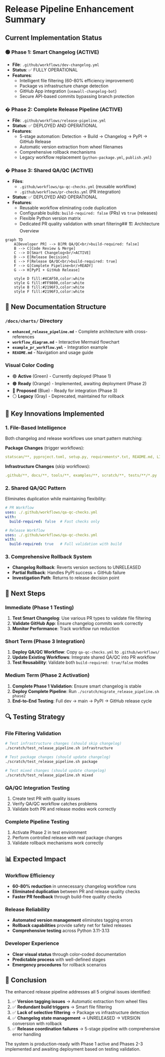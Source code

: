 # Release Pipeline Enhancement Summary

## Current Implementation Status

### 🟢 Phase 1: Smart Changelog (ACTIVE)
- **File**: `.github/workflows/dev-changelog.yml`
- **Status**: ✅ FULLY OPERATIONAL
- **Features**:
  - Intelligent file filtering (60-80% efficiency improvement)
  - Package vs infrastructure change detection
  - GitHub App integration (`seawall-changelog-bot`)
  - Secure API-based commits bypassing branch protection

### � Phase 2: Complete Release Pipeline (ACTIVE)
- **File**: `.github/workflows/release-pipeline.yml`  
- **Status**: ✅ DEPLOYED AND OPERATIONAL
- **Features**:
  - 5-stage automation: Detection → Build → Changelog → PyPI → GitHub Release
  - Automatic version extraction from wheel filenames
  - Comprehensive rollback mechanisms
  - Legacy workflow replacement (`python-package.yml`, `publish.yml`)

### � Phase 3: Shared QA/QC (ACTIVE)
- **Files**: 
  - `.github/workflows/qa-qc-checks.yml` (reusable workflow)
  - `.github/workflows/pr-checks.yml` (PR integration)
- **Status**: ✅ DEPLOYED AND OPERATIONAL
- **Features**:
  - Reusable workflow eliminating code duplication
  - Configurable builds: `build-required: false` (PRs) vs `true` (releases)
  - Flexible Python version matrix
  - Dedicated PR quality validation with smart filtering## 🏗️ Architecture Overview

```mermaid
graph TD
    A[Developer PR] --> B[PR QA/QC<br/>build-required: false]
    B --> C[Code Review & Merge]
    C --> D[Smart Changelog<br/>ACTIVE]
    D --> E[Release Decision]
    E --> F[Release QA/QC<br/>build-required: true]
    F --> G[Complete Pipeline<br/>READY]
    G --> H[PyPI + GitHub Release]
    
    style D fill:#4CAF50,color:white
    style G fill:#FF9800,color:white
    style B fill:#2196F3,color:white
    style F fill:#2196F3,color:white
```

## 📁 New Documentation Structure

### `/docs/charts/` Directory
- **`enhanced_release_pipeline.md`** - Complete architecture with cross-references
- **`workflow_diagram.md`** - Interactive Mermaid flowchart
- **`example_pr_workflow.yml`** - Integration example
- **`README.md`** - Navigation and usage guide

### Visual Color Coding
- 🟢 **Active** (Green) - Currently deployed (Phase 1)
- 🟠 **Ready** (Orange) - Implemented, awaiting deployment (Phase 2)  
- 🔵 **Proposed** (Blue) - Ready for integration (Phase 3)
- ⚪ **Legacy** (Gray) - Deprecated, maintained for rollback

## 🔧 Key Innovations Implemented

### 1. File-Based Intelligence
Both changelog and release workflows use smart pattern matching:

**Package Changes** (trigger workflows):
```yaml
statscan/**, pyproject.toml, setup.py, requirements*.txt, README.md, LICENSE
```

**Infrastructure Changes** (skip workflows):
```yaml
.github/**, docs/**, tools/**, examples/**, scratch/**, tests/**/*.py
```

### 2. Shared QA/QC Pattern
Eliminates duplication while maintaining flexibility:

```yaml
# PR Workflow
uses: ./.github/workflows/qa-qc-checks.yml
with:
  build-required: false  # Fast checks only

# Release Workflow  
uses: ./.github/workflows/qa-qc-checks.yml
with:
  build-required: true   # Full validation with build
```

### 3. Comprehensive Rollback System
- **Changelog Rollback**: Reverts version sections to UNRELEASED
- **Partial Rollback**: Handles PyPI success + GitHub failure
- **Investigation Path**: Returns to release decision point

## 🚀 Next Steps

### Immediate (Phase 1 Testing)
1. **Test Smart Changelog**: Use various PR types to validate file filtering
2. **Validate GitHub App**: Ensure changelog commits work correctly
3. **Monitor Performance**: Track workflow run reduction

### Short Term (Phase 3 Integration)
1. **Deploy QA/QC Workflow**: Copy `qa-qc-checks.yml` to `.github/workflows/`
2. **Update Existing Workflows**: Integrate shared QA/QC into PR workflow
3. **Test Reusability**: Validate both `build-required: true/false` modes

### Medium Term (Phase 2 Activation)
1. **Complete Phase 1 Validation**: Ensure smart changelog is stable
2. **Deploy Complete Pipeline**: Run `./scratch/migrate_release_pipeline.sh phase2`
3. **End-to-End Testing**: Full dev → main → PyPI → GitHub release cycle

## 🔍 Testing Strategy

### File Filtering Validation
```bash
# Test infrastructure changes (should skip changelog)
./scratch/test_release_pipeline.sh infrastructure

# Test package changes (should update changelog)  
./scratch/test_release_pipeline.sh package

# Test mixed changes (should update changelog)
./scratch/test_release_pipeline.sh mixed
```

### QA/QC Integration Testing
1. Create test PR with quality issues
2. Verify QA/QC workflow catches problems
3. Validate both PR and release modes work correctly

### Complete Pipeline Testing
1. Activate Phase 2 in test environment
2. Perform controlled release with real package changes
3. Validate rollback mechanisms work correctly

## 📊 Expected Impact

### Workflow Efficiency
- **60-80% reduction** in unnecessary changelog workflow runs
- **Eliminated duplication** between PR and release quality checks
- **Faster PR feedback** through build-free quality checks

### Release Reliability  
- **Automated version management** eliminates tagging errors
- **Rollback capabilities** provide safety net for failed releases
- **Comprehensive testing** across Python 3.11-3.13

### Developer Experience
- **Clear visual status** through color-coded documentation
- **Predictable process** with well-defined stages
- **Emergency procedures** for rollback scenarios

## 🏁 Conclusion

The enhanced release pipeline addresses all 5 original issues identified:

1. ✅ **Version tagging issues** → Automatic extraction from wheel files
2. ✅ **Redundant build triggers** → Smart file filtering  
3. ✅ **Lack of selective filtering** → Package vs infrastructure detection
4. ✅ **Changelog state management** → UNRELEASED → VERSION conversion with rollback
5. ✅ **Release coordination failures** → 5-stage pipeline with comprehensive error handling

The system is production-ready with Phase 1 active and Phases 2-3 implemented and awaiting deployment based on testing validation.

